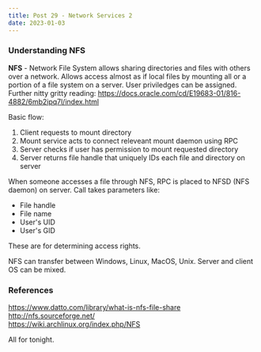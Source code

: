 ```yaml
---
title: Post 29 - Network Services 2
date: 2023-01-03
---
```

### Understanding NFS
**NFS** - Network File System allows sharing directories and files with others over a network. Allows access almost as if local files by mounting all or a portion of a file system on a server. User priviledges can be assigned. Further nitty gritty reading: https://docs.oracle.com/cd/E19683-01/816-4882/6mb2ipq7l/index.html

Basic flow:
1. Client requests to mount directory
2. Mount service acts to connect releveant mount daemon using RPC
3. Server checks if user has permission to mount requested directory
4. Server returns file handle that uniquely IDs each file and directory on server

When someone accesses a file through NFS, RPC is placed to NFSD (NFS daemon) on server. Call takes parameters like:
- File handle
- File name
- User's UID
- User's GID

These are for determining access rights. 

NFS can transfer between Windows, Linux, MacOS, Unix. Server and client OS can be mixed.

### References
https://www.datto.com/library/what-is-nfs-file-share<br>
http://nfs.sourceforge.net/<br>
https://wiki.archlinux.org/index.php/NFS

All for tonight.